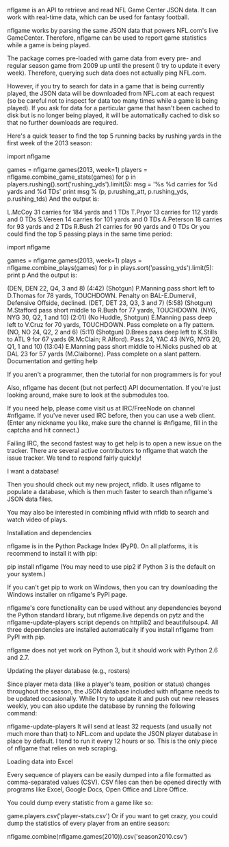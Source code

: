nflgame is an API to retrieve and read NFL Game Center JSON data. It can work with real-time data, which can be used for fantasy football.

nflgame works by parsing the same JSON data that powers NFL.com's live GameCenter. Therefore, nflgame can be used to report game statistics while a game is being played.

The package comes pre-loaded with game data from every pre- and regular season game from 2009 up until the present (I try to update it every week). Therefore, querying such data does not actually ping NFL.com.

However, if you try to search for data in a game that is being currently played, the JSON data will be downloaded from NFL.com at each request (so be careful not to inspect for data too many times while a game is being played). If you ask for data for a particular game that hasn't been cached to disk but is no longer being played, it will be automatically cached to disk so that no further downloads are required.

Here's a quick teaser to find the top 5 running backs by rushing yards in the first week of the 2013 season:

import nflgame

games = nflgame.games(2013, week=1)
players = nflgame.combine_game_stats(games)
for p in players.rushing().sort('rushing_yds').limit(5):
    msg = '%s %d carries for %d yards and %d TDs'
    print msg % (p, p.rushing_att, p.rushing_yds, p.rushing_tds)
And the output is:

L.McCoy 31 carries for 184 yards and 1 TDs
T.Pryor 13 carries for 112 yards and 0 TDs
S.Vereen 14 carries for 101 yards and 0 TDs
A.Peterson 18 carries for 93 yards and 2 TDs
R.Bush 21 carries for 90 yards and 0 TDs
Or you could find the top 5 passing plays in the same time period:

import nflgame

games = nflgame.games(2013, week=1)
plays = nflgame.combine_plays(games)
for p in plays.sort('passing_yds').limit(5):
    print p
And the output is:

(DEN, DEN 22, Q4, 3 and 8) (4:42) (Shotgun) P.Manning pass short left to D.Thomas for 78 yards, TOUCHDOWN. Penalty on BAL-E.Dumervil, Defensive Offside, declined.
(DET, DET 23, Q3, 3 and 7) (5:58) (Shotgun) M.Stafford pass short middle to R.Bush for 77 yards, TOUCHDOWN.
(NYG, NYG 30, Q2, 1 and 10) (2:01) (No Huddle, Shotgun) E.Manning pass deep left to V.Cruz for 70 yards, TOUCHDOWN. Pass complete on a fly pattern.
(NO, NO 24, Q2, 2 and 6) (5:11) (Shotgun) D.Brees pass deep left to K.Stills to ATL 9 for 67 yards (R.McClain; R.Alford). Pass 24, YAC 43
(NYG, NYG 20, Q1, 1 and 10) (13:04) E.Manning pass short middle to H.Nicks pushed ob at DAL 23 for 57 yards (M.Claiborne). Pass complete on a slant pattern.
Documentation and getting help

If you aren't a programmer, then the tutorial for non programmers is for you!

Also, nflgame has decent (but not perfect) API documentation. If you're just looking around, make sure to look at the submodules too.

If you need help, please come visit us at IRC/FreeNode on channel #nflgame. If you've never used IRC before, then you can use a web client. (Enter any nickname you like, make sure the channel is #nflgame, fill in the captcha and hit connect.)

Failing IRC, the second fastest way to get help is to open a new issue on the tracker. There are several active contributors to nflgame that watch the issue tracker. We tend to respond fairly quickly!

I want a database!

Then you should check out my new project, nfldb. It uses nflgame to populate a database, which is then much faster to search than nflgame's JSON data files.

You may also be interested in combining nflvid with nfldb to search and watch video of plays.

Installation and dependencies

nflgame is in the Python Package Index (PyPI). On all platforms, it is recommend to install it with pip:

pip install nflgame
(You may need to use pip2 if Python 3 is the default on your system.)

If you can't get pip to work on Windows, then you can try downloading the Windows installer on nflgame's PyPI page.

nflgame's core functionality can be used without any dependencies beyond the Python standard library, but nflgame.live depends on pytz and the nflgame-update-players script depends on httplib2 and beautifulsoup4. All three dependencies are installed automatically if you install nflgame from PyPI with pip.

nflgame does not yet work on Python 3, but it should work with Python 2.6 and 2.7.

Updating the player database (e.g., rosters)

Since player meta data (like a player's team, position or status) changes throughout the season, the JSON database included with nflgame needs to be updated occasionally. While I try to update it and push out new releases weekly, you can also update the database by running the following command:

nflgame-update-players
It will send at least 32 requests (and usually not much more than that) to NFL.com and update the JSON player database in place by default. I tend to run it every 12 hours or so. This is the only piece of nflgame that relies on web scraping.

Loading data into Excel

Every sequence of players can be easily dumped into a file formatted as comma-separated values (CSV). CSV files can then be opened directly with programs like Excel, Google Docs, Open Office and Libre Office.

You could dump every statistic from a game like so:

game.players.csv('player-stats.csv')
Or if you want to get crazy, you could dump the statistics of every player from an entire season:

nflgame.combine(nflgame.games(2010)).csv('season2010.csv')